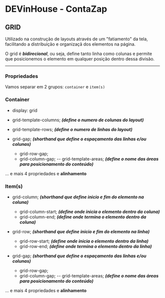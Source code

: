 # DEVinHouse - ContaZap

## GRID
Utilizado na construção de layouts através de um "fatiamento" da tela, facilitando a distribuição e organizaçã dos elementos na página.


O grid é _**bidirecional**_, ou seja, define tanto linha como colunas e permite que posicionemos o elemento em qualquer posição dentro dessa divisão.


___
### **Propriedades**
Vamos separar em 2 grupos: `container` e `item(s)`

### Container
- display: grid
- grid-template-columns; _**(define o numero de colunas do layout)**_

- grid-template-rows; _**(define o numero de linhas do layout)**_
- grid-gap; _**(shorthand que define o espaçamento das linhas e/ou colunas)**_
  - grid-row-gap;
  - grid-column-gap;
-- grid-template-areas; _**(define o nome das áreas para posicionamento do conteúdo)**_

... e mais 4 propriedades e **alinhamento**


### Item(s)
- grid-column; _**(shorthand que define inicio e fim do elemento na coluna)**_
  - grid-column-start; _**(define onde inicia o elemento dentro da coluna)**_
  - grid-column-end; _**(define onde termina o elemento dentro da coluna)**_

- grid-row; _**(shorthand que define inicio e fim do elemento na linha)**_
  - grid-row-start; _**(define onde inicia o elemento dentro da linha)**_
  - grid-row-end; _**(define onde termina o elemento dentro da linha)**_

- grid-gap; _**(shorthand que define o espaçamento das linhas e/ou colunas)**_
  - grid-row-gap;
  - grid-column-gap;
-- grid-template-areas; _**(define o nome das áreas para posicionamento do conteúdo)**_

... e mais 4 propriedades e **alinhamento**
